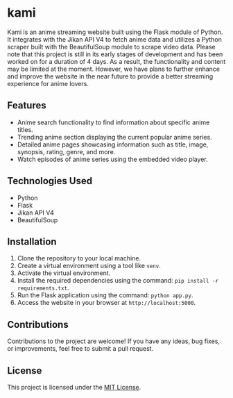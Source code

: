 # kami

Kami is an anime streaming website built using the Flask module of Python. It integrates with the Jikan API V4 to fetch anime data and utilizes a Python scraper built with the BeautifulSoup module to scrape video data. Please note that this project is still in its early stages of development and has been worked on for a duration of 4 days. As a result, the functionality and content may be limited at the moment. However, we have plans to further enhance and improve the website in the near future to provide a better streaming experience for anime lovers.

## Features
- Anime search functionality to find information about specific anime titles.
- Trending anime section displaying the current popular anime series.
- Detailed anime pages showcasing information such as title, image, synopsis, rating, genre, and more.
- Watch episodes of anime series using the embedded video player.

## Technologies Used
- Python
- Flask
- Jikan API V4
- BeautifulSoup

## Installation
1. Clone the repository to your local machine.
2. Create a virtual environment using a tool like `venv`.
3. Activate the virtual environment.
4. Install the required dependencies using the command: `pip install -r requirements.txt`.
5. Run the Flask application using the command: `python app.py`.
6. Access the website in your browser at `http://localhost:5000`.

## Contributions
Contributions to the project are welcome! If you have any ideas, bug fixes, or improvements, feel free to submit a pull request.

## License
This project is licensed under the [MIT License](https://opensource.org/licenses/MIT).
